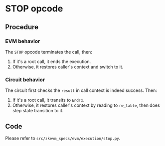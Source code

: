 # STOP opcode

## Procedure

### EVM behavior

The `STOP` opcode terminates the call, then:

1. If it's a root call, it ends the execution.
2. Otherwise, it restores caller's context and switch to it.

### Circuit behavior

The circuit first checks the `result` in call context is indeed success. Then:

1. If it's a root call, it transits to `EndTx`.
2. Otherwise, it restores caller's context by reading to `rw_table`, then does step state transition to it.

## Code

Please refer to `src/zkevm_specs/evm/execution/stop.py`.
